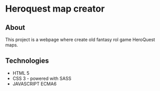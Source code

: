 # Heroquest map creator

## About
This project is a webpage where create old fantasy rol game HeroQuest maps.

## Technologies
* HTML 5
* CSS 3 - powered with SASS
* JAVASCRIPT ECMA6
